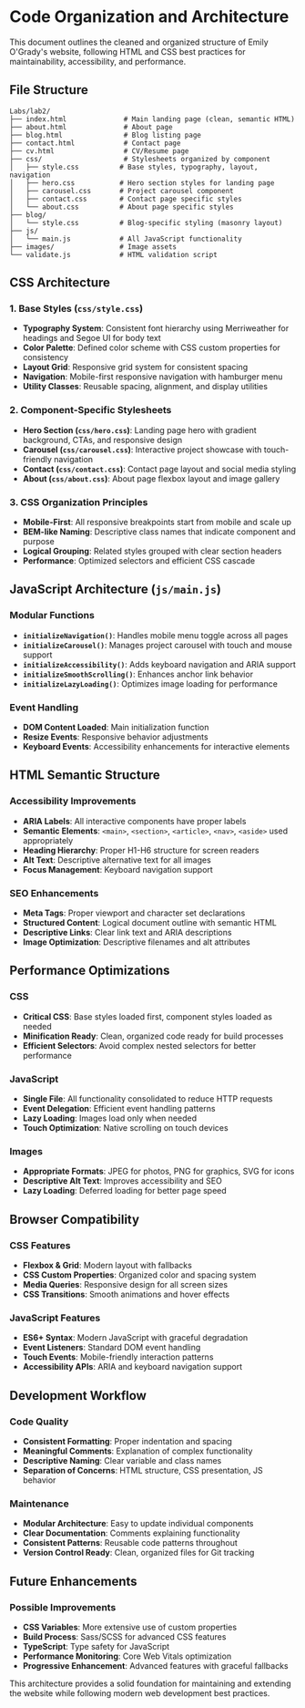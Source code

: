 # Code Organization and Architecture

This document outlines the cleaned and organized structure of Emily O'Grady's website, following HTML and CSS best practices for maintainability, accessibility, and performance.

## File Structure

```
Labs/lab2/
├── index.html              # Main landing page (clean, semantic HTML)
├── about.html              # About page
├── blog.html               # Blog listing page  
├── contact.html            # Contact page
├── cv.html                 # CV/Resume page
├── css/                    # Stylesheets organized by component
│   ├── style.css          # Base styles, typography, layout, navigation
│   ├── hero.css           # Hero section styles for landing page
│   ├── carousel.css       # Project carousel component
│   ├── contact.css        # Contact page specific styles
│   └── about.css          # About page specific styles
├── blog/
│   └── style.css          # Blog-specific styling (masonry layout)
├── js/
│   └── main.js            # All JavaScript functionality
├── images/                # Image assets
└── validate.js            # HTML validation script
```

## CSS Architecture

### 1. Base Styles (`css/style.css`)
- **Typography System**: Consistent font hierarchy using Merriweather for headings and Segoe UI for body text
- **Color Palette**: Defined color scheme with CSS custom properties for consistency
- **Layout Grid**: Responsive grid system for consistent spacing
- **Navigation**: Mobile-first responsive navigation with hamburger menu
- **Utility Classes**: Reusable spacing, alignment, and display utilities

### 2. Component-Specific Stylesheets
- **Hero Section (`css/hero.css`)**: Landing page hero with gradient background, CTAs, and responsive design
- **Carousel (`css/carousel.css`)**: Interactive project showcase with touch-friendly navigation
- **Contact (`css/contact.css`)**: Contact page layout and social media styling  
- **About (`css/about.css`)**: About page flexbox layout and image gallery

### 3. CSS Organization Principles
- **Mobile-First**: All responsive breakpoints start from mobile and scale up
- **BEM-like Naming**: Descriptive class names that indicate component and purpose
- **Logical Grouping**: Related styles grouped with clear section headers
- **Performance**: Optimized selectors and efficient CSS cascade

## JavaScript Architecture (`js/main.js`)

### Modular Functions
- **`initializeNavigation()`**: Handles mobile menu toggle across all pages
- **`initializeCarousel()`**: Manages project carousel with touch and mouse support
- **`initializeAccessibility()`**: Adds keyboard navigation and ARIA support
- **`initializeSmoothScrolling()`**: Enhances anchor link behavior
- **`initializeLazyLoading()`**: Optimizes image loading for performance

### Event Handling
- **DOM Content Loaded**: Main initialization function
- **Resize Events**: Responsive behavior adjustments
- **Keyboard Events**: Accessibility enhancements for interactive elements

## HTML Semantic Structure

### Accessibility Improvements
- **ARIA Labels**: All interactive components have proper labels
- **Semantic Elements**: `<main>`, `<section>`, `<article>`, `<nav>`, `<aside>` used appropriately
- **Heading Hierarchy**: Proper H1-H6 structure for screen readers
- **Alt Text**: Descriptive alternative text for all images
- **Focus Management**: Keyboard navigation support

### SEO Enhancements  
- **Meta Tags**: Proper viewport and character set declarations
- **Structured Content**: Logical document outline with semantic HTML
- **Descriptive Links**: Clear link text and ARIA descriptions
- **Image Optimization**: Descriptive filenames and alt attributes

## Performance Optimizations

### CSS
- **Critical CSS**: Base styles loaded first, component styles loaded as needed
- **Minification Ready**: Clean, organized code ready for build processes
- **Efficient Selectors**: Avoid complex nested selectors for better performance

### JavaScript
- **Single File**: All functionality consolidated to reduce HTTP requests
- **Event Delegation**: Efficient event handling patterns
- **Lazy Loading**: Images load only when needed
- **Touch Optimization**: Native scrolling on touch devices

### Images
- **Appropriate Formats**: JPEG for photos, PNG for graphics, SVG for icons
- **Descriptive Alt Text**: Improves accessibility and SEO
- **Lazy Loading**: Deferred loading for better page speed

## Browser Compatibility

### CSS Features
- **Flexbox & Grid**: Modern layout with fallbacks
- **CSS Custom Properties**: Organized color and spacing system
- **Media Queries**: Responsive design for all screen sizes
- **CSS Transitions**: Smooth animations and hover effects

### JavaScript Features  
- **ES6+ Syntax**: Modern JavaScript with graceful degradation
- **Event Listeners**: Standard DOM event handling
- **Touch Events**: Mobile-friendly interaction patterns
- **Accessibility APIs**: ARIA and keyboard navigation support

## Development Workflow

### Code Quality
- **Consistent Formatting**: Proper indentation and spacing
- **Meaningful Comments**: Explanation of complex functionality
- **Descriptive Naming**: Clear variable and class names
- **Separation of Concerns**: HTML structure, CSS presentation, JS behavior

### Maintenance
- **Modular Architecture**: Easy to update individual components
- **Clear Documentation**: Comments explaining functionality
- **Consistent Patterns**: Reusable code patterns throughout
- **Version Control Ready**: Clean, organized files for Git tracking

## Future Enhancements

### Possible Improvements
- **CSS Variables**: More extensive use of custom properties
- **Build Process**: Sass/SCSS for advanced CSS features
- **TypeScript**: Type safety for JavaScript
- **Performance Monitoring**: Core Web Vitals optimization
- **Progressive Enhancement**: Advanced features with graceful fallbacks

This architecture provides a solid foundation for maintaining and extending the website while following modern web development best practices.